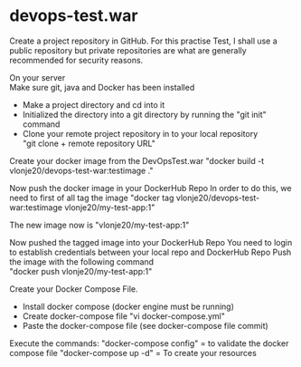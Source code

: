 # devops-test.war

Create a project repository in GitHub.
For this practise Test, I shall use a public repository but private repositories are 
what are generally recommended for security reasons.

On your server  
Make sure git, java and Docker has been installed 
- Make a project directory and cd into it 
- Initialized the directory into a git directory by running the "git init" command 
- Clone your remote project repository in to your local repository  
  "git clone + remote repository URL"

Create your docker image from the DevOpsTest.war 
  "docker build -t vlonje20/devops-test-war:testimage ."

Now push the docker image in your DockerHub Repo 
In order to do this, we need to first of all tag the image 
  "docker tag vlonje20/devops-test-war:testimage vlonje20/my-test-app:1"

The new image now is "vlonje20/my-test-app:1" 

Now pushed the tagged image into your DockerHub Repo 
You need to login to establish credentials between your local repo and DockerHub Repo 
Push the image with the following command  
  "docker push vlonje20/my-test-app:1" 

Create your Docker Compose File. 
   - Install docker compose (docker engine must be running) 
   - Create docker-compose file 
       "vi docker-compose.yml" 
   - Paste the docker-compose file (see docker-compose file commit) 

Execute the commands: 
   "docker-compose config" = to validate the docker compose file 
   "docker-compose up -d" = To create your resources 
         
         
         
     
     


